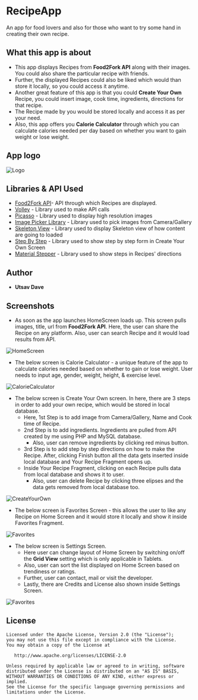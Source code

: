 # RecipeApp
An app for food lovers and also for those who want to try some hand in creating their own recipe.

## What this app is about
* This app displays Recipes from **Food2Fork API** along with their images. You could also share the particular recipe with friends.
* Further, the displayed Recipes could also be liked which would than store it locally, so you could access it anytime.
* Another great feature of this app is that you could **Create Your Own** Recipe, you could insert image, cook time, ingredients, directions for that recipe.
* The Recipe made by you would be stored locally and access it as per your need.
* Also, this app offers you **Calorie Calculator** through which you can calculate calories needed per day based on whether you want to gain weight or lose weight. 

## App logo
![Logo](https://github.com/utsavDave97/RecipeApp/blob/master/app/src/main/res/mipmap-xxxhdpi/ic_launcher.png)

## Libraries & API Used
* [Food2Fork API](https://www.food2fork.com/)- API through which Recipes are displayed.
* [Volley](https://developer.android.com/training/volley) - Library used to make API calls
* [Picasso](https://square.github.io/picasso/) - Library used to display high resolution images
* [Image Picker Library](https://github.com/IhorKlimov/SmartImagePicker) - Library used to pick images from Camera/Gallery
* [Skeleton View](https://github.com/ethanhua/Skeleton) - Library used to display Skeleton view of how content are going to loaded
* [Step By Step](https://github.com/stepstone-tech/android-material-stepper) - Library used to show step by step form in Create Your Own Screen
* [Material Stepper](https://github.com/fython/MaterialStepperView) - Library used to show steps in Recipes' directions

## Author
* **Utsav Dave**

## Screenshots
* As soon as the app launches HomeScreen loads up. This screen pulls images, title, url from **Food2Fork API**. Here, the user can share the Recipe on any platform. Also, user can search Recipe and it would load results from API.

![HomeScreen](https://github.com/utsavDave97/RecipeApp/blob/master/ScreenShots/HomeScreenGIF.gif)

* The below screen is Calorie Calculator - a unique feature of the app to calculate calories needed based on whether to gain or lose weight. User needs to input age, gender, weight, height, & exercise level.

![CalorieCalculator](https://github.com/utsavDave97/RecipeApp/blob/master/ScreenShots/CalorieCalculator.gif)

* The below screen is Create Your Own screen. In here, there are 3 steps in order to add your own recipe, which would be stored in local database. 
   * Here, 1st Step is to add image from Camera/Gallery, Name and Cook time of Recipe. 
   * 2nd Step is to add ingredients. Ingredients are pulled from API created by me using PHP and MySQL database.
      * Also, user can remove ingredients by clicking red minus button.
   * 3rd Step is to add step by step directions on how to make the Recipe. After, clicking Finish button all the data gets inserted inside local database and Your Recipe Fragment opens up.
   * Inside Your Recipe Fragment, clicking on each Recipe pulls data from local database and shows it to user.
      * Also, user can delete Recipe by clicking three elipses and the data gets removed from local database too.

![CreateYourOwn](https://github.com/utsavDave97/RecipeApp/blob/master/ScreenShots/CreateYourOwnGIF.gif)

* The below screen is Favorites Screen - this allows the user to like any Recipe on Home Screen and it would store it locally and show it inside Favorites Fragment.

![Favorites](https://github.com/utsavDave97/RecipeApp/blob/master/ScreenShots/Favorites.gif)

* The below screen is Settings Screen. 
   * Here user can change layout of Home Screen by switching on/off the **Grid View** setting which is only applicable in Tablets.
   * Also, user can sort the list displayed on Home Screen based on trendiness or ratings.
   * Further, user can contact, mail or visit the developer.
   * Lastly, there are Credits and License also shown inside Settings Screen.

![Favorites](https://github.com/utsavDave97/RecipeApp/blob/master/ScreenShots/SettingsGIF.gif)

## License
```
Licensed under the Apache License, Version 2.0 (the "License");
you may not use this file except in compliance with the License.
You may obtain a copy of the License at

   http://www.apache.org/licenses/LICENSE-2.0

Unless required by applicable law or agreed to in writing, software
distributed under the License is distributed on an "AS IS" BASIS,
WITHOUT WARRANTIES OR CONDITIONS OF ANY KIND, either express or implied.
See the License for the specific language governing permissions and
limitations under the License.
```
